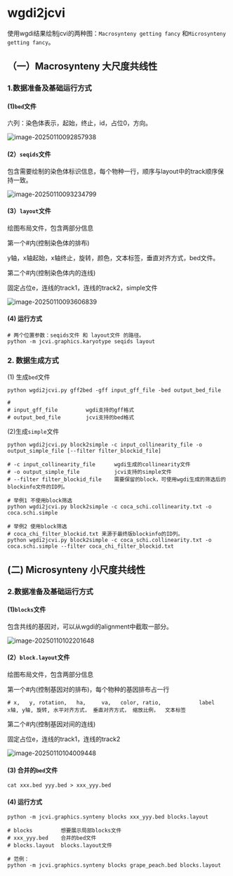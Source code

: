 # wgdi2jcvi

使用wgdi结果绘制jcvi的两种图：`Macrosynteny getting fancy` 和`Microsynteny getting fancy`。

## （一）Macrosynteny 大尺度共线性

### 1.数据准备及基础运行方式

#### (1)`bed`文件

六列：染色体表示，起始，终止，id，占位0，方向。

![image-20250110092857938](C:\Users\yuxia\AppData\Roaming\Typora\typora-user-images\image-20250110092857938.png)

#### (2）`seqids`文件

包含需要绘制的染色体标识信息，每个物种一行，顺序与layout中的track顺序保持一致。

![image-20250110093234799](C:\Users\yuxia\AppData\Roaming\Typora\typora-user-images\image-20250110093234799.png)

#### (3）`layout`文件

绘图布局文件，包含两部分信息

第一个#内(控制染色体的排布)

y轴，x轴起始，x轴终止，旋转，颜色，文本标签，垂直对齐方式，bed文件。

第二个#内(控制染色体内的连线)

固定占位e，连线的track1，连线的track2，simple文件

![image-20250110093606839](C:\Users\yuxia\AppData\Roaming\Typora\typora-user-images\image-20250110093606839.png)

#### (4) 运行方式

```shell
# 两个位置参数：seqids文件 和 layout文件 的路径。
python -m jcvi.graphics.karyotype seqids layout
```

### 2. 数据生成方式

(1) 生成`bed`文件

```shell
python wgdi2jcvi.py gff2bed -gff input_gff_file -bed output_bed_file

# 
# input_gff_file         wgdi支持的gff格式
# output_bed_file        jcvi支持的bed格式

```

(2)生成`simple`文件

```shell
python wgdi2jcvi.py block2simple -c input_collinearity_file -o output_simple_file [--filter filter_blockid_file]

# -c input_collinearity_file      wgdi生成的collinearity文件
# -o output_simple_file           jcvi支持的simple文件
# --filter filter_blockid_file    需要保留的block，可使用wgdi生成的筛选后的blockinfo文件的ID列。

# 举例1 不使用block筛选
python wgdi2jcvi.py block2simple -c coca_schi.collinearity.txt -o coca.schi.simple

# 举例2 使用block筛选
# coca_chi_filter_blockid.txt 来源于最终版blockinfo的ID列。
python wgdi2jcvi.py block2simple -c coca_schi.collinearity.txt -o coca.schi.simple --filter coca_chi_filter_blockid.txt
```

## (二) Microsynteny 小尺度共线性

### 2.数据准备及基础运行方式

#### (1)`blocks`文件

包含共线的基因对，可以从wgdi的alignment中截取一部分。

![image-20250110102201648](C:\Users\yuxia\AppData\Roaming\Typora\typora-user-images\image-20250110102201648.png)

#### (2）`block.layout`文件

绘图布局文件，包含两部分信息

第一个#内(控制基因对的排布)，每个物种的基因排布占一行

```
# x,   y, rotation,   ha,     va,   color, ratio,            label
x轴, y轴, 旋转, 水平对齐方式， 垂直对齐方式， 缩放比例，  文本标签
```

第二个#内(控制基因对间的连线)

固定占位e，连线的track1，连线的track2

![image-20250110104009448](C:\Users\yuxia\AppData\Roaming\Typora\typora-user-images\image-20250110104009448.png)

#### (3) 合并的`bed`文件

```shell
cat xxx.bed yyy.bed > xxx_yyy.bed
```

#### (4) 运行方式

```shell
python -m jcvi.graphics.synteny blocks xxx_yyy.bed blocks.layout

# blocks         想要展示局部blocks文件
# xxx_yyy.bed    合并的bed文件
# blocks.layout  blocks.layout文件 

# 范例：
python -m jcvi.graphics.synteny blocks grape_peach.bed blocks.layout
```

